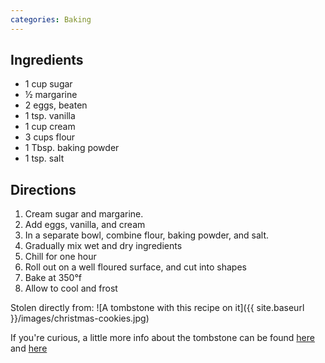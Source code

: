 ```yaml
---
categories: Baking
---
```


## Ingredients

- 1 cup sugar
- &frac12; margarine
- 2 eggs, beaten
- 1 tsp. vanilla
- 1 cup cream
- 3 cups flour
- 1 Tbsp. baking powder
- 1 tsp. salt
 
## Directions

1. Cream sugar and margarine.
2. Add eggs, vanilla, and cream
3. In a separate bowl, combine flour, baking powder, and salt.
4. Gradually mix wet and dry ingredients
5. Chill for one hour
6. Roll out on a well floured surface, and cut into shapes
7. Bake at 350&deg;f
8. Allow to cool and frost

Stolen directly from: ![A tombstone with this recipe on it]({{ site.baseurl }}/images/christmas-cookies.jpg)

If you're curious, a little more info about the tombstone can be found [here](http://wcfcourier.com/news/local/iowa-cookie-recipe-memorialized-on-gravestone/article_43d424d4-4e17-11e2-8654-0019bb2963f4.html) and [here](http://www.thegazette.com/2012/12/24/family-cookie-recipe-stands-the-test-of-time)